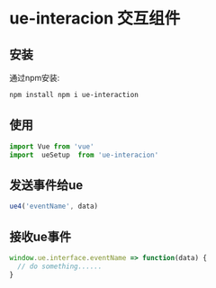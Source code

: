 # ue-interacion 交互组件

## 安装

通过npm安装: 

```bash 
npm install npm i ue-interaction
```

## 使用

```js
import Vue from 'vue'
import  ueSetup  from 'ue-interacion'
```

## 发送事件给ue
  
  ```js 
  ue4('eventName', data)
  ```

## 接收ue事件

  ```js 
  window.ue.interface.eventName => function(data) {
    // do something......
  }
  ```
